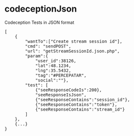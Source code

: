 codeceptionJson
===============

Codeception Tests in JSON format

<pre>
[
    {
        "wantTo":["Create stream session id"],
        "cmd": "sendPOST",
        "url": "getStreamSessionId.json.php",
        "param":{
            "user_id":38126,
            "lat":48.1234,
            "lng":35.5432,
            "tag":"#PERCEPATAR",
            "social":""},
        "test": [
            {"seeResponseCodeIs":200},
            "seeResponseIsJson",
            {"seeResponseContains":"session_id"},
            {"seeResponseContains":"token"},
            {"seeResponseContains":"stream_id"}
        ]
    },
    {...}
}
</pre>

    